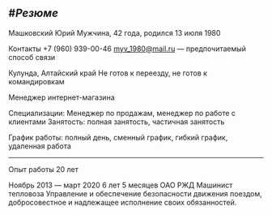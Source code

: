 #*Резюме*  
------
Машковский Юрий
Мужчина, 42 года, родился 13 июля 1980

Контакты
 +7 (960) 939-00-46
myv_1980@mail.ru — предпочитаемый способ связи

Кулунда, Алтайский край
Не готов к переезду, не готов к командировкам

Менеджер интернет-магазина

Специализации:
Менеджер по продажам, менеджер по работе с клиентами
Занятость: полная занятость, частичная занятость

График работы: полный день, сменный график, гибкий график, удаленная работа

---------------
Опыт работы 20 лет

Ноябрь 2013 — март 2020
6 лет 5 месяцев
ОАО РЖД
Машинист тепловоза
Управление и обеспечение безопасности движения поездом, добросовестное и надлежащее исполнение своих обязанностей.


